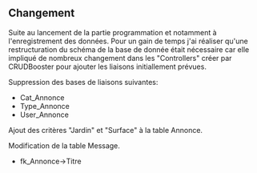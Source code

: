 ## Changement

Suite au lancement de la partie programmation et notamment à l'enregistrement des données. Pour un gain de temps j'ai réaliser qu'une restructuration du schéma de la base de donnée était nécessaire car elle impliqué de nombreux changement dans les "Controllers" créer par CRUDBooster pour ajouter les liaisons initiallement prévues.

Suppression des bases de liaisons suivantes:

* Cat_Annonce
* Type_Annonce
* User_Annonce

Ajout des critères "Jardin" et "Surface" à la table Annonce.

Modification de la table Message.
* fk_Annonce->Titre